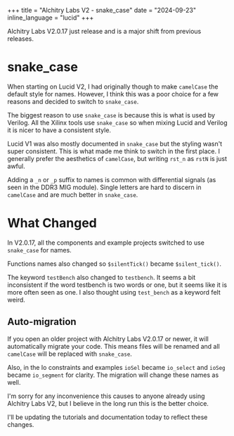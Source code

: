 +++
title = "Alchitry Labs V2 - snake_case"
date = "2024-09-23"
inline_language = "lucid"
+++

Alchitry Labs V2.0.17 just release and is a major shift from previous releases.

# snake_case

When starting on Lucid V2, I had originally though to make `camelCase` the default style for names.
However, I think this was a poor choice for a few reasons and decided to switch to `snake_case`.

The biggest reason to use `snake_case` is because this is what is used by Verilog.
All the Xilinx tools use `snake_case` so when mixing Lucid and Verilog it is nicer to have a consistent style.

Lucid V1 was also mostly documented in `snake_case` but the styling wasn't super consistent.
This is what made me think to switch in the first place.
I generally prefer the aesthetics of `camelCase`, but writing `rst_n` as `rstN` is just awful.

Adding a `_n` or `_p` suffix to names is common with differential signals (as seen in the DDR3 MIG module).
Single letters are hard to discern in `camelCase` and are much better in `snake_case`.

# What Changed

In V2.0.17, all the components and example projects switched to use `snake_case` for names.

Functions names also changed so `$silentTick()` became `$silent_tick()`.

The keyword `testBench` also changed to `testbench`.
It seems a bit inconsistent if the word testbench is two words or one, but it seems like it is more often seen as one.
I also thought using `test_bench` as a keyword felt weird.

## Auto-migration

If you open an older project with Alchitry Labs V2.0.17 or newer, it will automatically migrate your code.
This means files will be renamed and all `camelCase` will be replaced with `snake_case`.

Also, in the Io constraints and examples `ioSel` became `io_select` and `ioSeg` became `io_segment` for clarity.
The migration will change these names as well.

I'm sorry for any inconvenience this causes to anyone already using Alchitry Labs V2, but I believe in the long run this is the better choice.

I'll be updating the tutorials and documentation today to reflect these changes.

